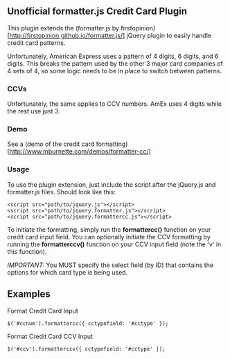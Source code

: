 ## Unofficial formatter.js Credit Card Plugin

This plugin extends the (formatter.js by firstopinion)[http://firstopinion.github.io/formatter.js/] jQuery plugin to easily handle credit card patterns.

Unfortunately, American Express uses a pattern of 4 digits, 6 digits, and 6 digits. This breaks the pattern used by the other 3 major card companies of 4 sets of 4, so some logic needs to be in place to switch between patterns.

### CCVs

Unfortunately, the same applies to CCV numbers. AmEx uses 4 digits while the rest use just 3.

### Demo

See a (demo of the credit card formatting)[http://www.mburnette.com/demos/formatter-cc/]

### Usage

To use the plugin extension, just include the script after the jQuery.js and formatter.js files. Should look like this:

	<script src="path/to/jquery.js"></script>
	<script src="path/to/jquery.formatter.js"></script>
	<script src="path/to/jquery.formattercc.js"></script>

To initiate the formatting, simply run the **formattercc()** function on your credit card input field. You can optionally initiate the CCV formatting by running the **formatterccv()** function on your CCV input field (note the 'v' in this function).

*IMPORTANT:* You MUST specify the select field (by ID) that contains the options for which card type is being used.

## Examples

Format Credit Card Input

	$('#ccnum').formattercc({ cctypefield: '#cctype' });

Format Credit Card CCV Input

	$('#ccv').formatterccv({ cctypefield: '#cctype' });